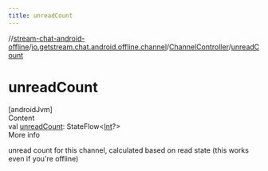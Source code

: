 ```yaml
---
title: unreadCount
---
```

//[stream-chat-android-offline](../../../index.md)/[io.getstream.chat.android.offline.channel](../index.md)/[ChannelController](index.md)/[unreadCount](unreadCount.md)



# unreadCount  
[androidJvm]  
Content  
val [unreadCount](unreadCount.md): StateFlow&lt;[Int](https://kotlinlang.org/api/latest/jvm/stdlib/kotlin/-int/index.html)?&gt;  
More info  


unread count for this channel, calculated based on read state (this works even if you're offline)

  



